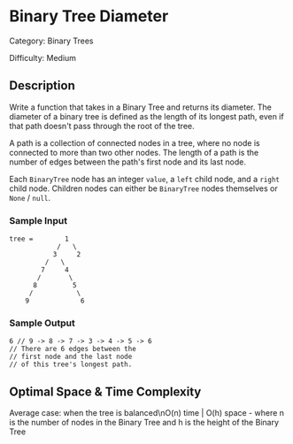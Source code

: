 # Binary Tree Diameter

Category: Binary Trees

Difficulty: Medium

## Description

Write a function that takes in a Binary Tree and returns its diameter. The
diameter of a binary tree is defined as the length of its longest path, even
if that path doesn't pass through the root of the tree.

A path is a collection of connected nodes in a tree, where no node is
connected to more than two other nodes. The length of a path is the number of
edges between the path's first node and its last node.

Each `BinaryTree` node has an integer `value`, a
`left` child node, and a `right` child node. Children
nodes can either be `BinaryTree` nodes themselves or
`None` / `null`.


### Sample Input
```
tree =        1
            /   \
           3     2
         /   \ 
        7     4
       /       \
      8         5
     /           \
    9             6
```

### Sample Output
```
6 // 9 -> 8 -> 7 -> 3 -> 4 -> 5 -> 6
// There are 6 edges between the
// first node and the last node
// of this tree's longest path.
```

## Optimal Space & Time Complexity

Average case: when the tree is balanced\nO(n) time | O(h) space - where n is the number of nodes in the Binary Tree and h is the height of the Binary Tree
